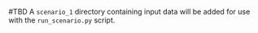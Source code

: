 #TBD
A `scenario_1` directory containing input data will be added for use with the `run_scenario.py` script. 
